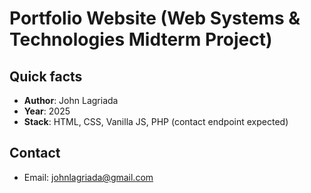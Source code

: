 # Portfolio Website (Web Systems & Technologies Midterm Project)
## Quick facts
- **Author**: John Lagriada
- **Year**: 2025
- **Stack**: HTML, CSS, Vanilla JS, PHP (contact endpoint expected)
  
## Contact 
- Email: johnlagriada@gmail.com


